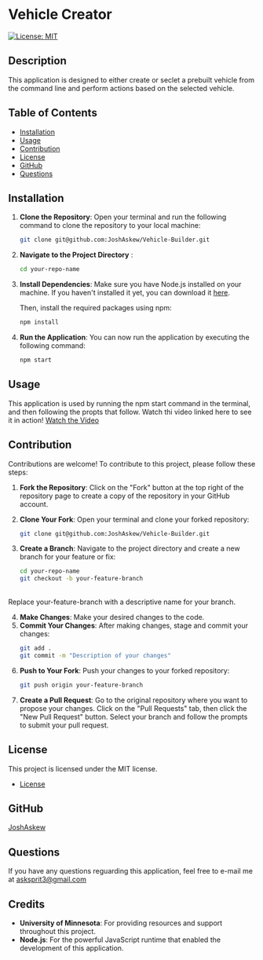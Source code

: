 # Vehicle Creator
[![License: MIT](https://img.shields.io/badge/License-MIT-yellow.svg)](https://opensource.org/licenses/MIT)

## Description
This application is designed to either create or seclet a prebuilt vehicle from the command line and perform actions based on the selected vehicle.

## Table of Contents
* [Installation](#installation)
* [Usage](#usage)
* [Contribution](#contribution)
* [License](#license)
* [GitHub](#github)
* [Questions](#questions)

## Installation
1. **Clone the Repository**:
   Open your terminal and run the following command to clone the repository to your local machine:

   ```bash
   git clone git@github.com:JoshAskew/Vehicle-Builder.git
2. **Navigate to the Project Directory** :

    ```bash
    cd your-repo-name
3. **Install Dependencies**: 
    Make sure you have Node.js installed on your machine. If you haven't installed it yet, you can download it [here](https://nodejs.org/en).

    Then, install the required packages using npm:
    ```bash
    npm install
4. **Run the Application**: 
    You can now run the application by executing the following command:
    ```bash
    npm start
## Usage
This application is used by running the npm start command in the terminal, and then following the propts that follow. Watch thi video linked here to see it in action!
[Watch the Video](https://drive.google.com/file/d/1RAzw-IyCSl3krEYR7WWUf6QSxhEC0W4m/view?usp=drive_link)

## Contribution

Contributions are welcome! To contribute to this project, please follow these steps:

1. **Fork the Repository**:
   Click on the "Fork" button at the top right of the repository page to create a copy of the repository in your GitHub account.

2. **Clone Your Fork**:
   Open your terminal and clone your forked repository:

   ```bash
   git clone git@github.com:JoshAskew/Vehicle-Builder.git
3. **Create a Branch**:
    Navigate to the project directory and create a new branch for your feature or fix:

    ```bash
    cd your-repo-name
    git checkout -b your-feature-branch 
<br>
    Replace your-feature-branch with a descriptive name for your branch.

4. **Make Changes**: Make your desired changes to the code.
5. **Commit Your Changes**: After making changes, stage and commit your changes:
    ```bash
    git add .
    git commit -m "Description of your changes"
6. **Push to Your Fork**: Push your changes to your forked repository:
    ```bash
    git push origin your-feature-branch
7. **Create a Pull Request**: Go to the original repository where you want to propose your changes. Click on the "Pull Requests" tab, then click the "New Pull Request" button. Select your branch and follow the prompts to submit your pull request.

## License
This project is licensed under the MIT license.


* [License](https://opensource.org/license/mit)

## GitHub
[JoshAskew](https://github.com/JoshAskew)

## Questions
If you have any questions reguarding this application, feel free to e-mail me at asksprit3@gmail.com

## Credits
- **University of Minnesota**: For providing resources and support throughout this project.
- **Node.js**: For the powerful JavaScript runtime that enabled the development of this application.